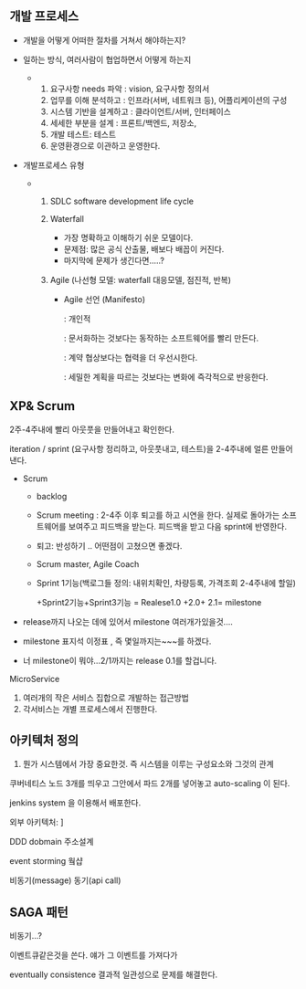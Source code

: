 ## 개발 프로세스 

* 개발을 어떻게 어떠한 절차를 거쳐서 해야하는지?

* 일하는 방식, 여러사람이 협업하면서 어떻게 하는지 

  * 1.  요구사항 needs 파악 : vision, 요구사항 정의서
    2. 업무를 이해 분석하고 : 인프라(서버, 네트워크 등), 어플리케이션의 구성
    3. 시스템 기반을 설계하고 : 클라이언트/서버,  인터페이스
    4. 세세한 부분을 설계 : 프론트/백엔드, 저장소,
    5. 개발 테스트: 테스트
    6. 운영환경으로 이관하고 운영한다. 

* 개발프로세스 유형

  * 1. SDLC  software development life cycle

    2. Waterfall

       * 가장 명확하고 이해하기 쉬운 모델이다. 
       * 문제점: 많은 공식 산출물, 배보다 배꼽이 커진다. 
       * 마지막에 문제가 생긴다면.....?

    3. Agile (나선형 모델: waterfall 대응모델, 점진적, 반복)

       * Agile 선언 (Manifesto)

         : 개인적

         : 문서화하는 것보다는 동작하는 소프트웨어를 빨리 만든다.

         : 계약 협상보다는 협력을 더 우선시한다.

         : 세밀한 계획을 따르는 것보다는 변화에 즉각적으로 반응한다. 

       

## XP& Scrum

2주-4주내에 빨리 아웃풋을 만들어내고 확인한다. 

iteration / sprint (요구사항 정리하고, 아웃풋내고, 테스트)을 2-4주내에 얼른 만들어낸다. 



* Scrum 

  * backlog 

  * Scrum meeting : 2-4주 이후 퇴고를 하고 시연을 한다. 실제로 돌아가는 소프트웨어를 보여주고 피드백을 받는다. 피드백을 받고 다음 sprint에 반영한다. 

  * 퇴고: 반성하기 .. 어떤점이 고쳤으면 좋겠다. 

  * Scrum master, Agile Coach 

  * Sprint 1기능(백로그들 정의: 내위치확인, 차량등록, 가격조회 2-4주내에 할일)

    +Sprint2기능+Sprint3기능 = Realese1.0 +2.0+ 2.1= milestone

* release까지 나오는 데에 있어서 milestone 여러개가있을것....

* milestone 표지석 이정표 , 즉 몇일까지는~~~를 하겠다. 

* 너 milestone이 뭐야...2/1까지는 release 0.1를 할겁니다. 



MicroService

1. 여러개의 작은 서비스 집합으로 개발하는 접근방법
2. 각서비스는 개별 프로세스에서 진행한다.



## 아키텍처 정의

1. 뭔가 시스템에서 가장 중요한것.  즉 시스템을 이루는 구성요소와 그것의 관계 



쿠버네티스 노드 3개를 띄우고 그안에서 파드 2개를 넣어놓고 auto-scaling 이 된다. 

jenkins system 을 이용해서 배포한다. 

외부 아키텍처: ]

DDD dobmain 주소설계 

event storming 웤샵 

비동기(message)  동기(api call) 





## SAGA 패턴

비동기...? 

이벤트큐같은것을 쓴다. 얘가 그 이벤트를 가져다가 

eventually consistence 결과적 일관성으로 문제를 해결한다. 



